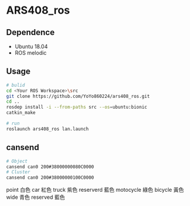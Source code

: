 # ARS408_ros

## Dependence
* Ubuntu 18.04
* ROS melodic

## Usage
```bash
# bulid
cd <Your ROS Workspace>\src
git clone https://github.com/YoYo860224/ars408_ros.git
cd ..
rosdep install -i --from-paths src --os=ubuntu:bionic
catkin_make

# run
roslaunch ars408_ros lan.launch
```

## cansend
```bash
# Object
cansend can0 200#38000000080C0000
# Cluster
cansend can0 200#38000000100C0000
```


point      白色
car        紅色
truck      紫色
reserverd  藍色
motocycle  綠色
bicycle    黃色
wide       青色
reserved   藍色
